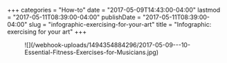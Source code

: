 +++
categories = "How-to"
date = "2017-05-09T14:43:00-04:00"
lastmod = "2017-05-11T08:39:00-04:00"
publishDate = "2017-05-11T08:39:00-04:00"
slug = "infographic-exercising-for-your-art"
title = "Infographic: exercising for your art"
+++

<figure data-type="image">
![](/webhook-uploads/1494354884296/2017-05-09---10-Essential-Fitness-Exercises-for-Musicians.jpg)
</figure>
